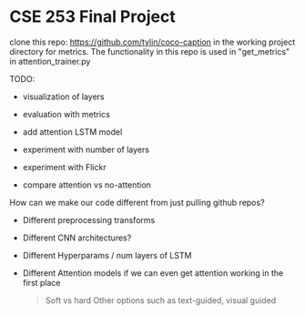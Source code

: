 # CSE 253 Final Project

clone this repo: https://github.com/tylin/coco-caption in the working project 
directory for metrics. The functionality in this repo is used in
"get_metrics" in attention_trainer.py 

TODO: 
- visualization of layers
- evaluation with metrics
- add attention LSTM model

- experiment with number of layers
- experiment with Flickr
- compare attention vs no-attention

How can we make our code different from just pulling github repos? 
- Different preprocessing transforms
- Different CNN architectures?
- Different Hyperparams / num layers of LSTM
  
- Different Attention models if we can even get attention working in the first place
    > Soft vs hard
    > Other options such as text-guided, visual guided
